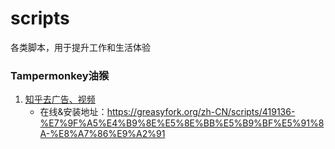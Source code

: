 # scripts
各类脚本，用于提升工作和生活体验

### Tampermonkey油猴
1. [知乎去广告、视频](./remove-ads-zhihu.js)
    - 在线&安装地址：https://greasyfork.org/zh-CN/scripts/419136-%E7%9F%A5%E4%B9%8E%E5%8E%BB%E5%B9%BF%E5%91%8A-%E8%A7%86%E9%A2%91
